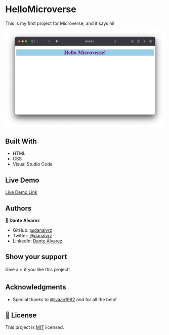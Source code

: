 # HelloMicroverse

This is my first project for Microverse, and it says hi!

![screenshot](/images/app_screenshot.png)


## Built With

- HTML
- CSS
- Visual Studio Code

## Live Demo

[Live Demo Link](https://danalvrz.github.io/HelloMicroverse/)


## Authors

👤 **Dante Alvarez**

- GitHub: [@danalvrz](https://github.com/danalvrz)
- Twitter: [@danalvrz](https://twitter.com/danalvrz)
- LinkedIn: [Dante Álvarez](https://www.linkedin.com/in/dante-álvarez-85098a222/)


## Show your support

Give a ⭐️ if you like this project!

## Acknowledgments

- Special thanks to [@ivaan1992](https://github.com/ivaan1992) and for all the help!

## 📝 License

This project is [MIT](./MIT.md) licensed.